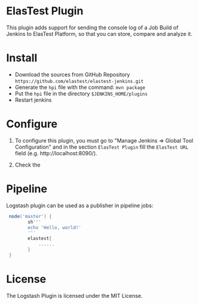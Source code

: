 ElasTest Plugin
=======================

This plugin adds support for sending the console log of a Job Build of Jenkins to ElasTest Platform, so that you can store, compare and analyze it.

Install
=======

* Download the sources from GitHub Repository `https://github.com/elastest/elastest-jenkins.git`
* Generate the `hpi` file with the command: `mvn package`
* Put the `hpi` file in the directory `$JENKINS_HOME/plugins`
* Restart jenkins

Configure
=========
1. To configure this plugin, you must go to "Manage Jenkins => Global Tool Configuration" and in the section `ElasTest Plugin` fill the `ElasTest URL` field (e.g. http://localhost:8090/).   

2. Check the 



Pipeline
========

Logstash plugin can be used as a publisher in pipeline jobs:

```Groovy
 node('master') {
        sh'''
        echo 'Hello, world!'
        '''
        elastest{
            ......
        } 
 }
```

License
=======

The Logstash Plugin is licensed under the MIT License.



